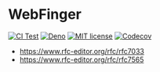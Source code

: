 # WebFinger

[![CI Test](https://github.com/Elephantina/WebFinger/workflows/Test/badge.svg)](https://github.com/Elephantina/WebFinger)
[![Deno](https://doc.deno.land/badge.svg)](https://deno.land/x/webfinger)
[![MIT license](https://img.shields.io/badge/license-MIT-brightgreen.svg)](https://github.com/Elephantina/WebFinger/blob/HEAD/LICENSE)
[![Codecov](https://codecov.io/github/Elephantina/WebFinger/branch/main/graph/badge.svg?token=RQYX5MG2OM)](https://codecov.io/gh/Elephantina/WebFinger)

- https://www.rfc-editor.org/rfc/rfc7033
- https://www.rfc-editor.org/rfc/rfc7565
